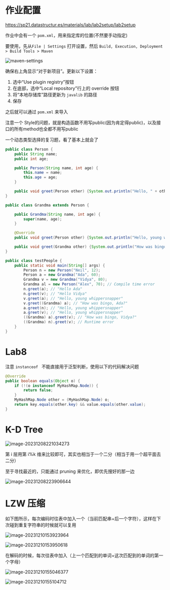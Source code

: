 # 作业配置

https://sp21.datastructur.es/materials/lab/lab2setup/lab2setup

作业中会有一个 `pom.xml`，用来指定库的位置(不然要手动指定)

要使用，先从`File | Settings`  打开设置，然后 `Build, Execution, Deployment > Build Tools > Maven`

![maven-settings](https://img2023.cnblogs.com/blog/1892247/202310/1892247-20231016205552953-1287662953.png)

确保右上角显示“对于新项目”。更新以下设置：

1. 选中“Use plugin registry”按钮
2. 在底部，选中“Local repository”行上的 override 按钮
3. 将“本地存储库”路径更新为 `javalib` 的路径
4. 保存

之后就可以通过 `pom.xml` 来导入



注意一个 Style的问题，就是构造函数不用写public(因为肯定得public)，以及接口的所有method也全都不用写public



一个动态类型选择的复习题，看了基本上就会了

```java
public class Person {
    public String name;
    public int age;

    public Person(String name, int age) {
        this.name = name;
        this.age = age;
    }

    public void greet(Person other) {System.out.println("Hello, " + other.name);}
}

public class Grandma extends Person {

    public Grandma(String name, int age) {
        super(name, age);
    }

    @Override
    public void greet(Person other) {System.out.println("Hello, young whippersnapper");}

    public void greet(Grandma other) {System.out.println("How was bingo, " + other.name + "?");}
}

public class testPeople {
    public static void main(String[] args) {
        Person n = new Person("Neil", 12);
        Person a = new Grandma("Ada", 60);
        Grandma v = new Grandma("Vidya", 80);
        Grandma al = new Person("Alex", 70); // Compile time error
        n.greet(a); // "Hello Ada"
        n.greet(v); // "Hello Vidya"
        v.greet(a); // "Hello, young whippersnapper"
        v.greet((Grandma) a); // "How was bingo, Ada?"
        a.greet(n); // "Hello, young whippersnapper"
        a.greet(v); // "Hello, young whippersnapper"
        ((Grandma) a).greet(v); // "How was bingo, Vidya?"
        ((Grandma) n).greet(v); // Runtime error
    }
}
```



# Lab8

注意 `instanceof ` 不能直接用于泛型判断，使用以下的代码解决问题

```java
@Override
public boolean equals(Object o) {
    if (!(o instanceof MyHashMap.Node)) {
        return false;
    }
    MyHashMap.Node other = (MyHashMap.Node) o;
    return key.equals(other.key) && value.equals(other.value);
}
```



# K-D Tree

![image-20231208221034273](https://img2023.cnblogs.com/blog/1892247/202312/1892247-20231208221039705-2095727638.png)

第 i 层用第 i%k 维来比较即可，其实也相当于一个二分（相当于用一个超平面去二分）

至于寻找最近的，只能通过 pruning 来优化，即优先搜好的那一边

![image-20231208223906644](https://img2023.cnblogs.com/blog/1892247/202312/1892247-20231208223915726-909214328.png)

# LZW 压缩

如下图所示，每次编码时往表中加入一个（当前匹配串+后一个字符），这样在下次碰到重复字符串的时候就可以复用

![image-20231210153923964](https://img2023.cnblogs.com/blog/1892247/202312/1892247-20231210153929416-1331867493.png)

![image-20231210153950618](https://img2023.cnblogs.com/blog/1892247/202312/1892247-20231210153953056-454439512.png)

在解码的时候，每次往表中加入（上一个匹配到的单词+这次匹配到的单词的第一个字母）

![image-20231210155046377](https://img2023.cnblogs.com/blog/1892247/202312/1892247-20231210155049996-1873648657.png)

![image-20231210155104712](https://img2023.cnblogs.com/blog/1892247/202312/1892247-20231210155107456-1543144882.png)
